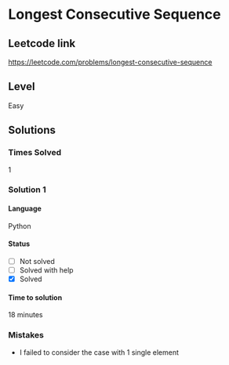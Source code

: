 # Longest Consecutive Sequence

## Leetcode link
https://leetcode.com/problems/longest-consecutive-sequence

## Level 
Easy


## Solutions

### Times Solved
1

### Solution 1

#### Language
Python

#### Status
- [ ] Not solved
- [ ] Solved with help
- [x] Solved

#### Time to solution
18 minutes

### Mistakes
- I failed to consider the case with 1 single element

